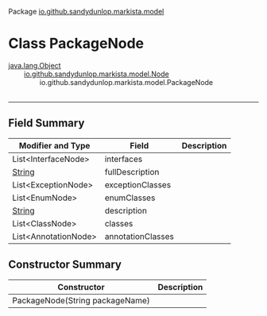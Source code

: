 Package [io.github.sandydunlop.markista.model](index.md)

# Class PackageNode
[java.lang.Object](https://docs.oracle.com/en/java/javase/24/docs/api/java.base/java/lang/Object.html)<br/>
&nbsp;&nbsp;&nbsp;&nbsp;&nbsp;&nbsp;&nbsp;&nbsp;[io.github.sandydunlop.markista.model.Node](Node.md)<br/>
&nbsp;&nbsp;&nbsp;&nbsp;&nbsp;&nbsp;&nbsp;&nbsp;&nbsp;&nbsp;&nbsp;&nbsp;&nbsp;&nbsp;&nbsp;&nbsp;io.github.sandydunlop.markista.model.PackageNode<br/>
<br/>

----


## Field Summary

| Modifier and Type                                                                            | Field             | Description |
|----------------------------------------------------------------------------------------------|-------------------|-------------|
| List&lt;InterfaceNode&gt;                                                                    | interfaces        |             |
| [String](https://docs.oracle.com/en/java/javase/24/docs/api/java.base/java/lang/String.html) | fullDescription   |             |
| List&lt;ExceptionNode&gt;                                                                    | exceptionClasses  |             |
| List&lt;EnumNode&gt;                                                                         | enumClasses       |             |
| [String](https://docs.oracle.com/en/java/javase/24/docs/api/java.base/java/lang/String.html) | description       |             |
| List&lt;ClassNode&gt;                                                                        | classes           |             |
| List&lt;AnnotationNode&gt;                                                                   | annotationClasses |             |

## Constructor Summary

| Constructor                     | Description |
|---------------------------------|-------------|
| PackageNode(String packageName) |             |
